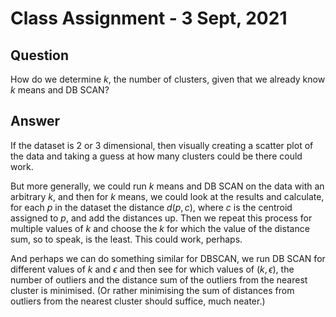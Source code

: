 # Class Assignment - 3 Sept, 2021
## Question
How do we determine $k$, the number of clusters, given that we already know $k$ means and DB SCAN?
## Answer
If the dataset is 2 or 3 dimensional, then visually creating a scatter plot of the data and taking a guess at how many clusters could be there could work.

But more generally, we could run $k$ means and DB SCAN on the data with an arbitrary $k$, and then for $k$ means, we could look at the results and calculate, for each $p$ in the dataset the distance $d(p,c)$, where $c$ is the centroid assigned to $p$, and add the distances up. Then we repeat this process for multiple values of $k$ and choose the $k$ for which the value of the distance sum, so to speak, is the least. This could work, perhaps.

And perhaps we can do something similar for DBSCAN, we run DB SCAN for different values of $k$ and $\epsilon$ and then see for which values of $(k,\epsilon)$, the number of outliers and the distance sum of the outliers from the nearest cluster is minimised. (Or rather minimising the sum of distances from outliers from the nearest cluster should suffice, much neater.)
